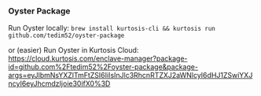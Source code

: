 ### Oyster Package

Run Oyster locally: `brew install kurtosis-cli && kurtosis run github.com/tedim52/oyster-package`

or (easier)
Run Oyster in Kurtosis Cloud: https://cloud.kurtosis.com/enclave-manager?package-id=github.com%2Ftedim52%2Foyster-package&package-args=eyJlbmNsYXZlTmFtZSI6IiIsInJlc3RhcnRTZXJ2aWNlcyI6dHJ1ZSwiYXJncyI6eyJhcmdzIjoie30ifX0%3D
